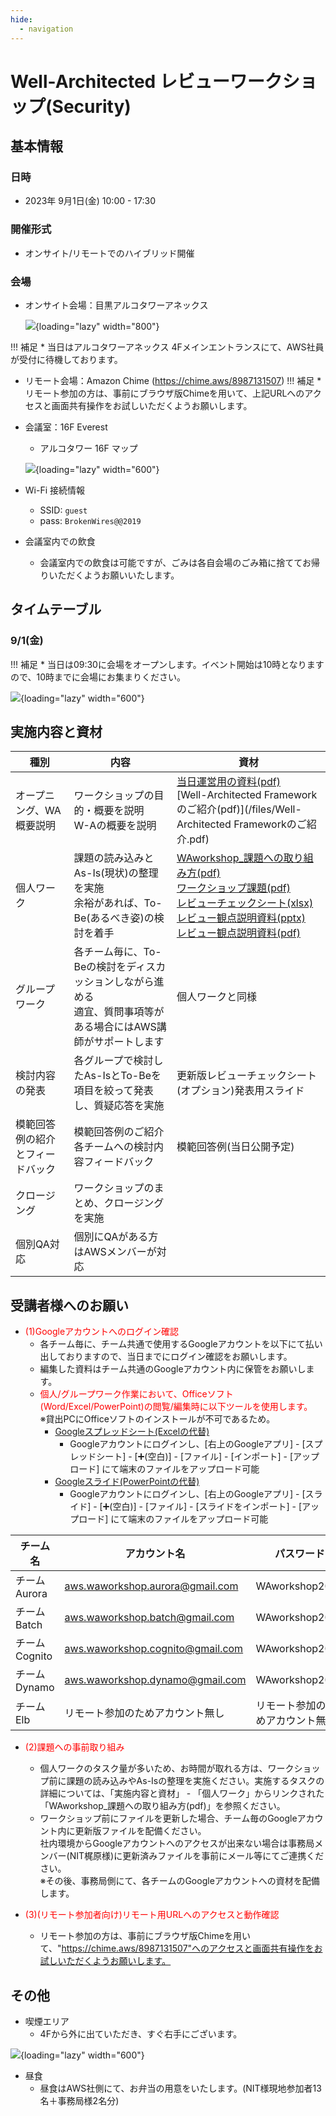 ```yaml
---
hide:
  - navigation
---
```



# Well-Architected レビューワークショップ(Security)

## 基本情報

### 日時

* 2023年 9月1日(金) 10:00 - 17:30

### 開催形式

* オンサイト/リモートでのハイブリッド開催

### 会場

* オンサイト会場：目黒アルコタワーアネックス

    ![](/images/accessmap.png){loading="lazy" width="800"}



!!! 補足
        * 当日はアルコタワーアネックス 4Fメインエントランスにて、AWS社員が受付に待機しております。
        
 * リモート会場：Amazon Chime (https://chime.aws/8987131507)
!!! 補足
        * リモート参加の方は、事前にブラウザ版Chimeを用いて、上記URLへのアクセスと画面共有操作をお試しいただくようお願いします。            
* 会議室：16F Everest
    * アルコタワー 16F マップ

   ![](/images/16F.png){loading="lazy" width="600"}

* Wi-Fi 接続情報
    * SSID: `guest`
    * pass: `BrokenWires@@2019`
* 会議室内での飲食
    * 会議室内での飲食は可能ですが、ごみは各自会場のごみ箱に捨ててお帰りいただくようお願いいたします。


## タイムテーブル

### 9/1(金)

!!! 補足
        * 当日は09:30に会場をオープンします。イベント開始は10時となりますので、10時までに会場にお集まりください。
        
![](/images/schedule.png){loading="lazy" width="600"}

## 実施内容と資材

| 種別     |内容                                                 |資材                                                 |
------------------------------------------------------------ | ------------------------------------------ |------------------------------------------------------------ |
| オープニング、WA概要説明| ワークショップの目的・概要を説明 <br>W-Aの概要を説明                   | [当日運営用の資料(pdf)](/files/WAworkshop_当日用資料.pdf)<br>[Well-Architected Frameworkのご紹介(pdf)](/files/Well-Architected Frameworkのご紹介.pdf)|
| 個人ワーク        | 課題の読み込みと As-Is(現状)の整理を実施 <br>余裕があれば、To-Be(あるべき姿)の検討を着手  |[WAworkshop_課題への取り組み方(pdf)](/files/WAworkshop_課題への取り組み方.pdf) <br>[ワークショップ課題(pdf)](/files/ワークショップ課題.pdf) <br>[レビューチェックシート(xlsx)](/files/レビューチェックシート.xlsx)<br>[レビュー観点説明資料(pptx)](/files/レビュー観点説明資料.pptx)<br>[レビュー観点説明資料(pdf)](/files/レビュー観点説明資料.pdf)<br>|
| グループワーク  | 各チーム毎に、To-Beの検討をディスカッションしながら進める <br>適宜、質問事項等がある場合にはAWS講師がサポートします|個人ワークと同様|
| 検討内容の発表   | 各グループで検討したAs-IsとTo-Beを項目を絞って発表し、質疑応答を実施|更新版レビューチェックシート<br>(オプション)発表用スライド|
| 模範回答例の紹介とフィードバック   | 模範回答例のご紹介<br>各チームへの検討内容フィードバック|模範回答例(当日公開予定)|
| クロージング|ワークショップのまとめ、クロージングを実施                  | |
| 個別QA対応|個別にQAがある方はAWSメンバーが対応                  | |

## 受講者様へのお願い
*  <span style="color: red; ">(1)Googleアカウントへのログイン確認</span>
    * 各チーム毎に、チーム共通で使用するGoogleアカウントを以下にて払い出しておりますので、当日までにログイン確認をお願いします。<br>
    * 編集した資料はチーム共通のGoogleアカウント内に保管をお願いします。<br>
    * <span style="color: red; ">個人/グループワーク作業において、Officeソフト(Word/Excel/PowerPoint)の閲覧/編集時に以下ツールを使用します。</span>
      <br>※貸出PCにOfficeソフトのインストールが不可であるため。
        * [Googleスプレッドシート(Excelの代替)](https://www.google.com/intl/ja_jp/sheets/about/) 
             * Googleアカウントにログインし、[右上のGoogleアプリ] - [スプレッドシート] - [➕(空白)] - [ファイル] - [インポート] - [アップロード] にて端末のファイルをアップロード可能 
        * [Googleスライド(PowerPointの代替)](https://www.google.com/intl/ja_jp/slides/about/#overview) 
             * Googleアカウントにログインし、[右上のGoogleアプリ] - [スライド] - [➕(空白)] - [ファイル] - [スライドをインポート] - [アップロード] にて端末のファイルをアップロード可能 
                 


| チーム名     |アカウント名                                              |パスワード |
------------------------------------------------------------ | ------------------------------------------ |------------------------------------------ |
| チーム Aurora| aws.waworkshop.aurora@gmail.com | WAworkshop2023|
| チーム Batch|  aws.waworkshop.batch@gmail.com | WAworkshop2023|
| チーム Cognito| aws.waworkshop.cognito@gmail.com | WAworkshop2023|
| チーム Dynamo|  aws.waworkshop.dynamo@gmail.com | WAworkshop2023|
| チーム Elb|  リモート参加のためアカウント無し | リモート参加のためアカウント無し|

*  <span style="color: red; ">(2)課題への事前取り組み</span>
     * 個人ワークのタスク量が多いため、お時間が取れる方は、ワークショップ前に課題の読み込みやAs-Isの整理を実施ください。実施するタスクの詳細については、「実施内容と資材」 - 「個人ワーク」からリンクされた「WAworkshop_課題への取り組み方(pdf)」を参照ください。
     * ワークショップ前にファイルを更新した場合、チーム毎のGoogleアカウント内に更新版ファイルを配備ください。<br>
        社内環境からGoogleアカウントへのアクセスが出来ない場合は事務局メンバー(NIT梶原様)に更新済みファイルを事前にメール等にてご連携ください。<br>
     ※その後、事務局側にて、各チームのGoogleアカウントへの資材を配備します。
     
*  <span style="color: red; ">(3)(リモート参加者向け)リモート用URLへのアクセスと動作確認</span>
     * リモート参加の方は、事前にブラウザ版Chimeを用いて、"https://chime.aws/8987131507"へのアクセスと画面共有操作をお試しいただくようお願いします。

     
## その他

* 喫煙エリア
    * 4Fから外に出ていただき、すぐ右手にございます。

![](/images/smoking.png){loading="lazy" width="600"}

* 昼食
    * 昼食はAWS社側にて、お弁当の用意をいたします。(NIT様現地参加者13名＋事務局様2名分)




